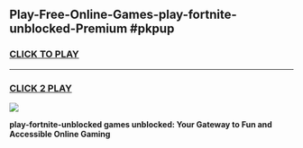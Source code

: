 
## Play-Free-Online-Games-play-fortnite-unblocked-Premium #pkpup
<h3>
<a href="https://premium.freeplayer.one?title=play-fortnite-unblocked&ref=8M">CLICK TO PLAY</a></h3>
<hr>

<h3>
<a href="https://premium.freeplayer.one?title=play-fortnite-unblocked&ref=8M">CLICK 2 PLAY</a>
  
</h3>

<a href="https://premium.freeplayer.one?title=play-fortnite-unblocked&ref=8M"><img src="https://clearcache.store/games.png"></a>


**play-fortnite-unblocked games unblocked: Your Gateway to Fun and Accessible Online Gaming**
